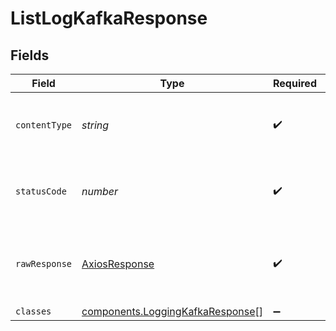 # ListLogKafkaResponse


## Fields

| Field                                                                                       | Type                                                                                        | Required                                                                                    | Description                                                                                 |
| ------------------------------------------------------------------------------------------- | ------------------------------------------------------------------------------------------- | ------------------------------------------------------------------------------------------- | ------------------------------------------------------------------------------------------- |
| `contentType`                                                                               | *string*                                                                                    | :heavy_check_mark:                                                                          | HTTP response content type for this operation                                               |
| `statusCode`                                                                                | *number*                                                                                    | :heavy_check_mark:                                                                          | HTTP response status code for this operation                                                |
| `rawResponse`                                                                               | [AxiosResponse](https://axios-http.com/docs/res_schema)                                     | :heavy_check_mark:                                                                          | Raw HTTP response; suitable for custom response parsing                                     |
| `classes`                                                                                   | [components.LoggingKafkaResponse](../../../sdk/models/components/loggingkafkaresponse.md)[] | :heavy_minus_sign:                                                                          | OK                                                                                          |
